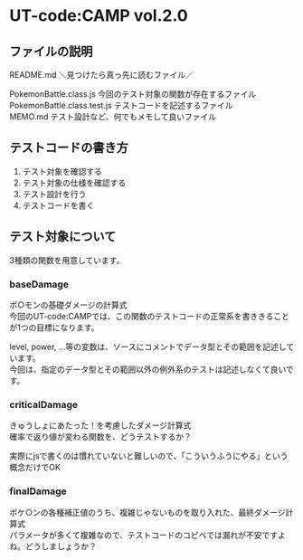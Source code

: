 # UT-code:CAMP vol.2.0

## ファイルの説明
README.md  ＼見つけたら真っ先に読むファイル／  

PokemonBattle.class.js  今回のテスト対象の関数が存在するファイル  
PokemonBattle.class.test.js  テストコードを記述するファイル  
MEMO.md  テスト設計など、何でもメモして良いファイル  

## テストコードの書き方
1. テスト対象を確認する
1. テスト対象の仕様を確認する
1. テスト設計を行う
1. テストコードを書く

## テスト対象について
3種類の関数を用意しています。

### baseDamage
ポ○モンの基礎ダメージの計算式  
今回のUT-code:CAMPでは、この関数のテストコードの正常系を書ききることが1つの目標になります。  

level, power, ...等の変数は、ソースにコメントでデータ型とその範囲を記述しています。  
今回は、指定のデータ型とその範囲以外の例外系のテストは記述しなくて良いです。  

### criticalDamage
きゅうしょにあたった！を考慮したダメージ計算式  
確率で返り値が変わる関数を、どうテストするか？  
  
実際にjsで書くのは慣れていないと難しいので、「こういうふうにやる」という概念だけでOK  

### finalDamage
ポケ○ンの各種補正値のうち、複雑じゃないものを取り入れた、最終ダメージ計算式  
パラメータが多くて複雑なので、テストコードのコピペでは漏れが不安ですよね。どうしましょうか？  
